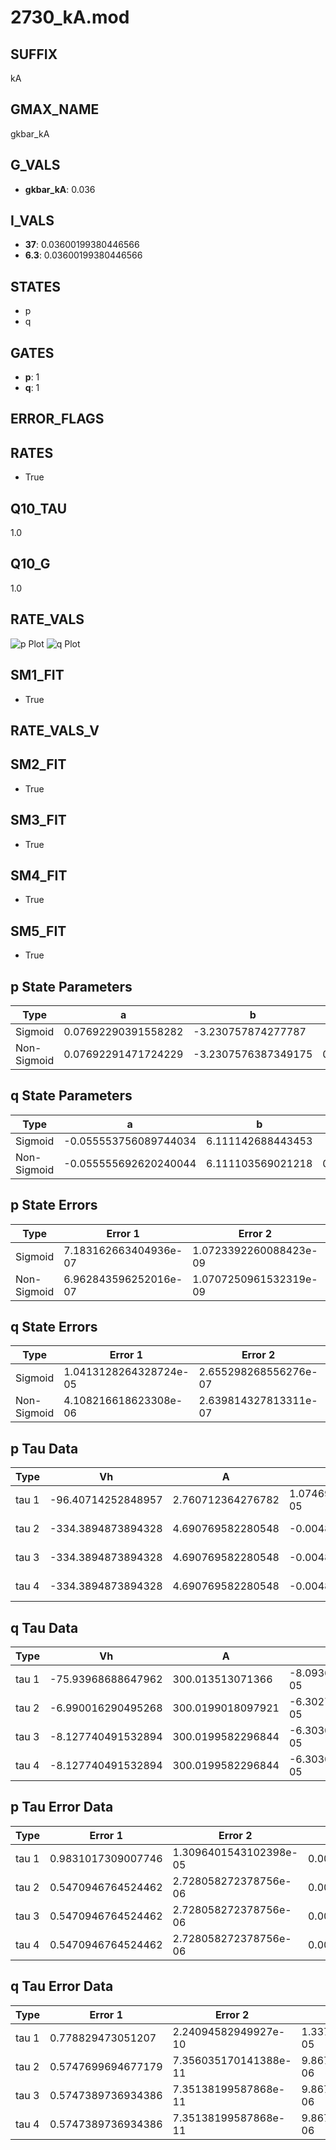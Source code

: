 # 2730_kA.mod

## SUFFIX

kA

## GMAX_NAME

gkbar_kA

## G_VALS

- **gkbar_kA**: 0.036

## I_VALS

- **37**: 0.03600199380446566
- **6.3**: 0.03600199380446566

## STATES

- p
- q

## GATES

- **p**: 1
- **q**: 1

## ERROR_FLAGS


## RATES

- True

## Q10_TAU

1.0

## Q10_G

1.0

## RATE_VALS

![p Plot](/Users/pbozelos/Dropbox/icg-Chai-Panos/supermodels/output_markdown_files/K/2730_kA.mod/images/p.png)
![q Plot](/Users/pbozelos/Dropbox/icg-Chai-Panos/supermodels/output_markdown_files/K/2730_kA.mod/images/q.png)

## SM1_FIT

- True

## RATE_VALS_V

## SM2_FIT

- True

## SM3_FIT

- True

## SM4_FIT

- True

## SM5_FIT

- True

## p State Parameters

| Type | a | b | c | d |
| --- | --- | --- | --- | --- |
| Sigmoid | 0.07692290391558282 | -3.230757874277787 |
| Non-Sigmoid | 0.07692291471724229 | -3.2307576387349175 | 0.9999999007409398 | 1.7148106929632647e-07 |

## q State Parameters

| Type | a | b | c | d |
| --- | --- | --- | --- | --- |
| Sigmoid | -0.055553756089744034 | 6.111142688443453 |
| Non-Sigmoid | -0.055555692620240044 | 6.111103569021218 | 0.9998448906296965 | 1.2614425599959024e-07 |

## p State Errors

| Type | Error 1 | Error 2 | Error 3 |
| --- | --- | --- | --- |
| Sigmoid | 7.183162663404936e-07 | 1.0723392260088423e-09 | 3.619264740909873e-07 |
| Non-Sigmoid | 6.962843596252016e-07 | 1.0707250961532319e-09 | 3.5082561129751205e-07 |

## q State Errors

| Type | Error 1 | Error 2 | Error 3 |
| --- | --- | --- | --- |
| Sigmoid | 1.0413128264328724e-05 | 2.655298268556276e-07 | 8.908806505308597e-06 |
| Non-Sigmoid | 4.108216618623308e-06 | 2.639814327813311e-07 | 3.514727371848768e-06 |

## p Tau Data

| Type | Vh | A | b1 | b2 | c1 | c2 | d1 | d2 | e1 | e2 |
| --- | --- | --- | --- | --- | --- | --- | --- | --- | --- | --- |
| tau 1 | -96.40714252848957 | 2.760712364276782 | 1.0746987765693498e-05 | -1.0732442045103382e-05 |
| tau 2 | -334.3894873894328 | 4.690769582280548 | -0.004863300141789707 | 2.1026969587403135e-05 | 0.004912608648826183 | -5.124886475133826e-06 |
| tau 3 | -334.3894873894328 | 4.690769582280548 | -0.004863300141789707 | 2.1026969587403135e-05 | 0.0 | 0.004912608648826183 | -5.124886475133826e-06 | 0.0 |
| tau 4 | -334.3894873894328 | 4.690769582280548 | -0.004863300141789707 | 2.1026969587403135e-05 | 0.0 | 0.0 | 0.004912608648826183 | -5.124886475133826e-06 | 0.0 | 0.0 |

## q Tau Data

| Type | Vh | A | b1 | b2 | c1 | c2 | d1 | d2 | e1 | e2 |
| --- | --- | --- | --- | --- | --- | --- | --- | --- | --- | --- |
| tau 1 | -75.93968688647962 | 300.013513071366 | -8.093651954243712e-05 | -8.217157960233695e-05 |
| tau 2 | -6.990016290495268 | 300.0199018097921 | -6.30279698773808e-05 | 1.1412622935220807e-06 | -6.26912173436161e-05 | 1.1350989567655856e-06 |
| tau 3 | -8.127740491532894 | 300.0199582296844 | -6.303057136333124e-05 | 1.1410247280398748e-06 | -1.3553939901563522e-11 | -6.268939936107417e-05 | 1.13534755447414e-06 | -1.9183004322156147e-11 |
| tau 4 | -8.127740491532894 | 300.0199582296844 | -6.303057136333124e-05 | 1.1410247280398748e-06 | -1.3553939901563522e-11 | 0.0 | -6.268939936107417e-05 | 1.13534755447414e-06 | -1.9183004322156147e-11 | 0.0 |

## p Tau Error Data

| Type | Error 1 | Error 2 | Error 3 |
| --- | --- | --- | --- |
| tau 1 | 0.9831017309007746 | 1.3096401543102398e-05 | 0.0024902687489245395 |
| tau 2 | 0.5470946764524462 | 2.728058272378756e-06 | 0.0013858309192724008 |
| tau 3 | 0.5470946764524462 | 2.728058272378756e-06 | 0.0013858309192724008 |
| tau 4 | 0.5470946764524462 | 2.728058272378756e-06 | 0.0013858309192724008 |

## q Tau Error Data

| Type | Error 1 | Error 2 | Error 3 |
| --- | --- | --- | --- |
| tau 1 | 0.778829473051207 | 2.24094582949927e-10 | 1.337112273769876e-05 |
| tau 2 | 0.5747699694677179 | 7.356035170141388e-11 | 9.867782452540706e-06 |
| tau 3 | 0.5747389736934386 | 7.35138199587868e-11 | 9.867250309990145e-06 |
| tau 4 | 0.5747389736934386 | 7.35138199587868e-11 | 9.867250309990145e-06 |

